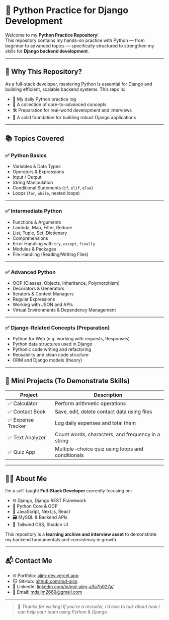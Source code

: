 # 🐍 Python Practice for Django Development

Welcome to my **Python Practice Repository**!  
This repository contains my hands-on practice with Python — from beginner to advanced topics — specifically structured to strengthen my skills for **Django backend development**.

---

## 📌 Why This Repository?

As a full-stack developer, mastering Python is essential for Django and building efficient, scalable backend systems. This repo is:

- 🔁 My daily Python practice log
- 🧠 A collection of core-to-advanced concepts
- 🛠️ Preparation for real-world development and interviews
- 🚀 A solid foundation for building robust Django applications

---

## 📚 Topics Covered

### ✅ Python Basics

- Variables & Data Types
- Operators & Expressions
- Input / Output
- String Manipulation
- Conditional Statements (`if`, `elif`, `else`)
- Loops (`for`, `while`, nested loops)

---

### ✅ Intermediate Python

- Functions & Arguments
- Lambda, Map, Filter, Reduce
- List, Tuple, Set, Dictionary
- Comprehensions
- Error Handling with `try`, `except`, `finally`
- Modules & Packages
- File Handling (Reading/Writing Files)

---

### ✅ Advanced Python

- OOP (Classes, Objects, Inheritance, Polymorphism)
- Decorators & Generators
- Iterators & Context Managers
- Regular Expressions
- Working with JSON and APIs
- Virtual Environments & Dependency Management

---

### ✅ Django-Related Concepts (Preparation)

- Python for Web (e.g. working with requests, Responses)
- Python data structures used in Django
- Pythonic code writing and refactoring
- Reusability and clean code structure
- ORM and Django models (theory)

---

## 🚀 Mini Projects (To Demonstrate Skills)

| Project | Description |
|--------|-------------|
| ✅ Calculator | Perform arithmetic operations |
| ✅ Contact Book | Save, edit, delete contact data using files |
| ✅ Expense Tracker | Log daily expenses and total them |
| ✅ Text Analyzer | Count words, characters, and frequency in a string |
| ✅ Quiz App | Multiple-choice quiz using loops and conditionals |

---

## 👨‍💻 About Me

I’m a self-taught **Full-Stack Developer** currently focusing on:

- 🌐 Django, Django REST Framework
- 🐍 Python Core & OOP
- 🧩 JavaScript, Next.js, React
- 🗃️ MySQL & Backend APIs
- 🎨 Tailwind CSS, Shadcn UI

This repository is a **learning archive and interview asset** to demonstrate my backend fundamentals and consistency in growth.

---

## 📬 Contact Me

- 🌐 Portfolio: [ajim-dev.vercel.app](https://ajim-dev.vercel.app)
- 🐱 GitHub: [github.com/md-ajim](https://github.com/md-ajim)
- 💼 LinkedIn: [linkedin.com/in/md-ajim-a3a7b027a/](https://linkedin.com/in/md-ajim-a3a7b027a/)
- 📧 Email: mdajim2669@gmail.com

---

> 📝 _Thanks for visiting! If you're a recruiter, I’d love to talk about how I can help your team using Python & Django._




 
